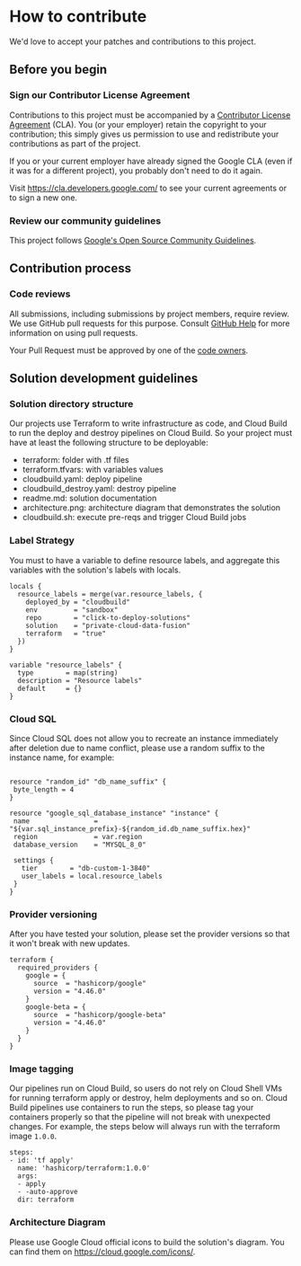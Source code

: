 # How to contribute

We'd love to accept your patches and contributions to this project.

## Before you begin

### Sign our Contributor License Agreement

Contributions to this project must be accompanied by a
[Contributor License Agreement](https://cla.developers.google.com/about) (CLA).
You (or your employer) retain the copyright to your contribution; this simply
gives us permission to use and redistribute your contributions as part of the
project.

If you or your current employer have already signed the Google CLA (even if it
was for a different project), you probably don't need to do it again.

Visit <https://cla.developers.google.com/> to see your current agreements or to
sign a new one.

### Review our community guidelines

This project follows
[Google's Open Source Community Guidelines](https://opensource.google/conduct/).

## Contribution process

### Code reviews

All submissions, including submissions by project members, require review. We
use GitHub pull requests for this purpose. Consult
[GitHub Help](https://help.github.com/articles/about-pull-requests/) for more
information on using pull requests.

Your Pull Request must be approved by one of the [code owners](CODEOWNERS).


## Solution development guidelines

### Solution directory structure
Our projects use Terraform to write infrastructure as code, and Cloud Build to run the deploy and destroy pipelines on Cloud Build. So your project must have at least the following structure to be deployable:
 * terraform: folder with .tf files
 * terraform.tfvars: with variables values
 * cloudbuild.yaml: deploy pipeline
 * cloudbuild_destroy.yaml: destroy pipeline
 * readme.md: solution documentation
 * architecture.png: architecture diagram that demonstrates the solution
 * cloudbuild.sh: execute pre-reqs and trigger Cloud Build jobs

### Label Strategy
You must to have a variable to define resource labels, and aggregate this variables with the solution's labels with locals.

```hcl
locals {
  resource_labels = merge(var.resource_labels, {
    deployed_by = "cloudbuild"
    env         = "sandbox"
    repo        = "click-to-deploy-solutions"
    solution    = "private-cloud-data-fusion"
    terraform   = "true"
  })
}

variable "resource_labels" {
  type        = map(string)
  description = "Resource labels"
  default     = {}
}
```

### Cloud SQL
Since Cloud SQL does not allow you to recreate an instance immediately after deletion due to name conflict, please use a random suffix to the instance name, for example:
```hcl

resource "random_id" "db_name_suffix" {
 byte_length = 4
}

resource "google_sql_database_instance" "instance" {
 name                = "${var.sql_instance_prefix}-${random_id.db_name_suffix.hex}"
 region              = var.region
 database_version    = "MYSQL_8_0"

 settings {
   tier        = "db-custom-1-3840"
   user_labels = local.resource_labels
 }
}
```

### Provider versioning
After you have tested your solution, please set the provider versions so that it won't break with new updates.
```hcl
terraform {
  required_providers {
    google = {
      source  = "hashicorp/google"
      version = "4.46.0"
    }
    google-beta = {
      source  = "hashicorp/google-beta"
      version = "4.46.0"
    }
  }
}
```

### Image tagging
Our pipelines run on Cloud Build, so users do not rely on Cloud Shell VMs for running terraform apply or destroy, helm deployments and so on. Cloud Build pipelines use containers to run the steps, so please tag your containers properly so that the pipeline will not break with unexpected changes.
For example, the steps below will always run with the terraform image `1.0.0`.

```
steps:
- id: 'tf apply'
  name: 'hashicorp/terraform:1.0.0'
  args: 
  - apply
  - -auto-approve
  dir: terraform
```

### Architecture Diagram

Please use Google Cloud official icons to build the solution's diagram. You can find them on https://cloud.google.com/icons/.
